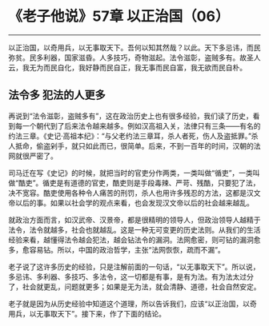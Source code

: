 # 《老子他说》57章 以正治国（06）

------

以正治国，以奇用兵，以无事取天下。吾何以知其然哉？以此。天下多忌讳，而民弥贫。民多利器，国家滋昏。人多技巧，奇物滋起。法令滋彰，盗贼多有。故圣人云，我无为而民自化，我好静而民自正，我无事而民自富，我无欲而民自朴。

## 法令多 犯法的人更多

再说到“法令滋彰，盗贼多有”，这在政治历史上也有很多经验，我们读了历史，看到每一个朝代到了后来法令越来越多。例如汉高祖入关，法律只有三条——有名的约法三章。《史记·高祖本纪》：“与父老约法三章耳，杀人者死，伤人及盗抵罪。”杀人抵命，偷盗剁手，就只如此而已，很简单。后来，不到一百年的时间，汉朝的法网就很严密了。

司马迁在写《史记》的时候，就把当时的官吏分作两类，一类叫做“循吏”，一类叫做“酷吏”。循吏是有道德的官吏，酷吏则是手段毒辣、严苛、残酷，只要犯了法，决不宽容。酷吏使用各种令人痛苦的刑罚，杀人也用许多残忍的方法，这都是汉文帝以后的事。如果以社会学的观点来看，也会发现汉文帝以后的社会越来越乱。

就政治方面而言，如汉武帝、汉景帝，都是很精明的领导人，但政治领导人越精于法令，法令就越多，社会也就越乱。这是一种无可变更的历史法则。从我们的生活经验来看，越懂得法令越会犯法，越会钻法令的漏洞。法网愈密，则可钻的漏洞愈多，愈容易钻。所以，中国的政治哲学，主张“法网恢恢，疏而不漏”。

老子说了这许多历史的经验，只是注解前面的一句话，“以无事取天下”。所以说，多忌讳、多利器、多技巧、多法令，这一切都是有事，是有为法。有为法太过分了，社会就更乱，问题就更多；如果是无为法，就会清静、道德，社会自然安定。

老子就是因为从历史经验中知道这个道理，所以告诉我们，应该“以正治国，以奇用兵，以无事取天下”。接下来，作了下面的结论。